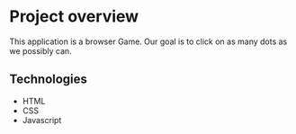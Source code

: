 # Project overview

This application is a browser Game. Our goal is to click on as many dots as we possibly can. 

## Technologies

- HTML
- CSS
- Javascript
